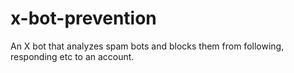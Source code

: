 # x-bot-prevention
An X bot that analyzes spam bots and blocks them from following, responding etc to an account. 
